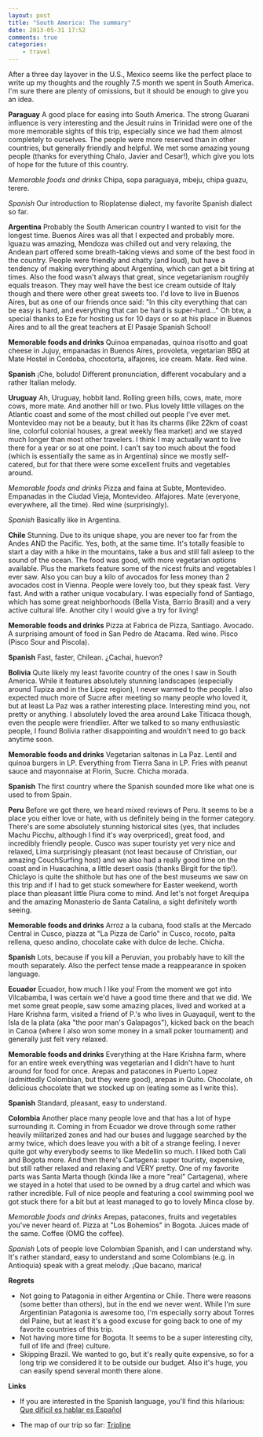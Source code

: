 ```yaml
---
layout: post
title: "South America: The summary"
date: 2013-05-31 17:52
comments: true
categories:
    - travel
---
```

After a three day layover in the U.S., Mexico seems like the perfect place to write up my thoughts and the roughly 7.5 month we spent in South America. I'm sure there are plenty of omissions, but it should be enough to give you an idea.

**Paraguay**
A good place for easing into South America. The strong Guarani influence is very interesting and the Jesuit ruins in Trinidad were one of the more memorable sights of this trip, especially since we had them almost completely to ourselves. The people were more reserved than in other countries, but generally friendly and helpful. We met some amazing young people (thanks for everything Chalo, Javier and Cesar!), which give you lots of hope for the future of this country.

_Memorable foods and drinks_
Chipa, sopa paraguaya, mbeju, chipa guazu, terere.

_Spanish_
Our introduction to Rioplatense dialect, my favorite Spanish dialect so far.

**Argentina**
Probably the South American country I wanted to visit for the longest time. Buenos Aires was all that I expected and probably more. Iguazu
was amazing, Mendoza was chilled out and very relaxing, the Andean part offered some breath-taking views and some of the best food in the country. People were friendly and chatty (and loud), but have a tendency of making everything about Argentina, which can get a bit tiring at times. Also the food wasn't always that great, since vegetarianism roughly equals treason. They may well have the best ice cream outside of Italy though and there were other great sweets too. I'd love to live in Buenos Aires, but as one of our friends once said: "In this city everything that can be easy is hard, and everything that can be hard is super-hard..." Oh btw, a special thanks to Eze for hosting us for 10 days or so at his place in Buenos Aires and to all the great teachers at El Pasaje Spanish School!

__Memorable foods and drinks__
Quinoa empanadas, quinoa risotto and goat cheese in Jujuy, empanadas in Buenos Aires, provoleta, vegetarian BBQ at Mate Hostel in Cordoba, chocotorta, alfajores, ice cream. Mate. Red wine.

__Spanish__
¡Che, boludo! Different pronunciation, different vocabulary and a rather Italian melody.

**Uruguay**
Ah, Uruguay, hobbit land. Rolling green hills, cows, mate, more cows, more mate. And another hill or two. Plus lovely little villages on the Atlantic coast and some of the most chilled out people I've ever met. Montevideo may not be a beauty, but it has its charms (like 22km of coast line, colorful colonial houses, a great weekly flea market) and we stayed much longer than most other travelers. I think I may actually want to live there for a year or so at one point. I can't say too much about the food (which is essentially the same as in Argentina) since we mostly self-catered, but for that there were some excellent fruits and vegetables around.

_Memorable foods and drinks_
Pizza and faina at Subte, Montevideo. Empanadas in the Ciudad Vieja,
Montevideo. Alfajores. Mate (everyone, everywhere, all the time). Red
wine (surprisingly).

_Spanish_
Basically like in Argentina.

**Chile**
Stunning. Due to its unique shape, you are never too far from the Andes AND the Pacific. Yes, both, at the same time. It's totally feasible to start a day with a hike in the mountains, take a bus and still fall asleep to the sound of the ocean. The food was good, with more vegetarian options available. Plus the markets feature some of the nicest fruits and vegetables I ever saw. Also you can buy a kilo of avocados for less money than 2 avocados cost in Vienna. People were lovely too, but they speak fast. Very fast. And with a rather unique vocabulary. I was especially fond of Santiago, which has some great neighborhoods (Bella Vista, Barrio Brasil) and a very active cultural life. Another city I would give a try for living!

__Memorable foods and drinks__
Pizza at Fabrica de Pizza, Santiago. Avocado. A surprising amount of food in San Pedro de Atacama. Red wine. Pisco (Pisco Sour and Piscola).

__Spanish__
Fast, faster, Chilean. ¿Cachai, huevon?

**Bolivia**
Quite likely my least favorite country of the ones I saw in South America. While it features absolutely stunning landscapes (especially around Tupiza and in the Lipez region), I never warmed to the people. I also expected much more of Sucre after meeting so many people who loved it, but at least La Paz was a rather interesting place. Interesting mind you, not pretty or anything. I absolutely loved the area around Lake Titicaca though, even the people were friendlier. After we talked to so many enthusiastic people, I found Bolivia rather disappointing and wouldn't need to go back anytime soon.

__Memorable foods and drinks__
Vegetarian saltenas in La Paz. Lentil and quinoa burgers in LP. Everything from Tierra Sana in LP. Fries with peanut sauce and mayonnaise at Florin, Sucre. Chicha morada.

__Spanish__
The first country where the Spanish sounded more like what one is used to from Spain.

**Peru**
Before we got there, we heard mixed reviews of Peru. It seems to be a place you either love or hate, with us definitely being in the former category. There's are some absolutely stunning historical sites (yes, that includes Machu Picchu, although I find it's way overpriced), great food, and incredibly friendly people. Cusco was super touristy yet very nice and relaxed, Lima surprisingly pleasant (not least because of Christian, our amazing CouchSurfing host) and we also had a really good time on the coast and in Huacachina, a little desert oasis (thanks Birgit for the tip!). Chiclayo is quite the shithole but has one of the best museums we saw on this trip and if I had to get stuck somewhere for Easter weekend, worth place than pleasant little Piura come to mind. And let's not forget Arequipa and the amazing Monasterio de Santa Catalina, a sight definitely worth seeing.

__Memorable foods and drinks__
Arroz a la cubana, food stalls at the Mercado Central in Cusco, piazza at "La Pizza de Carlo" in Cusco, rocoto, palta rellena, queso andino, chocolate cake with dulce de leche. Chicha.

__Spanish__
Lots, because if you kill a Peruvian, you probably have to kill the mouth separately. Also the perfect tense made a reappearance in spoken language.


**Ecuador**
Ecuador, how much I like you! From the moment we got into Vilcabamba, I was certain we'd have a good time there and that we did. We met some great people, saw some amazing places, lived and worked at a Hare Krishna farm, visited a friend of P.'s who lives in Guayaquil, went to the Isla de la plata (aka "the poor man's Galapagos"), kicked back on the beach in Canoa (where I also won some money in a small poker tournament) and generally just felt very relaxed.

__Memorable foods and drinks__
Everything at the Hare Krishna farm, where for an entire week everything was vegetarian and I didn't have to hunt around for food for once. Arepas and patacones in Puerto Lopez (admittedly Colombian, but they were good), arepas in Quito. Chocolate, oh delicious chocolate that we stocked up on (eating some as I write this).

__Spanish__
Standard, pleasant, easy to understand.

**Colombia**
Another place many people love and that has a lot of hype surrounding it. Coming in from Ecuador we drove through some rather heavily militarized zones and had our buses and luggage searched by the army twice, which does leave you with a bit of a strange feeling. I never quite got why everybody seems to like Medellin so much. I liked both Cali and Bogota more. And then there's Cartagena: super touristy, expensive, but still rather relaxed and relaxing and VERY pretty. One of my favorite parts was Santa Marta though (kinda like a more "real" Cartagena), where we stayed in a hotel that used to be owned by a drug cartel and which was rather incredible. Full of nice people and featuring a cool swimming pool we got stuck there for a bit but at least managed to go to lovely Minca close by.

_Memorable foods and drinks_
Arepas, patacones, fruits and vegetables you've never heard of. Pizza at "Los Bohemios" in Bogota. Juices made of the same. Coffee (OMG the coffee).

_Spanish_
Lots of people love Colombian Spanish, and I can understand why. It's rather standard, easy to understand and some Colombians (e.g. in Antioquia) speak with a great melody. ¡Que bacano, marica!

**Regrets**
* Not going to Patagonia in either Argentina or Chile. There were reasons (some better than others), but in the end we never went. While I'm sure Argentinian Patagonia is awesome too, I'm especially sorry about Torres del Paine, but at least it's a good excuse for going back to one of my favorite countries of this trip.
* Not having more time for Bogota. It seems to be a super interesting city, full of life and (free) culture.
* Skipping Brazil. We wanted to go, but it's really quite expensive, so for a long trip we considered it to be outside our budget. Also it's huge, you can easily spend several month there alone.

**Links**
* If you are interested in the Spanish language, you'll find this hilarious: [Que dificil es hablar es Español](https://www.youtube.com/watch?v=GmeBt40yltw)

* The map of our trip so far: [Tripline](http://www.tripline.net/trip/The_Project_2012-2013-0263666200171006A917F0C8673EFF6C)
